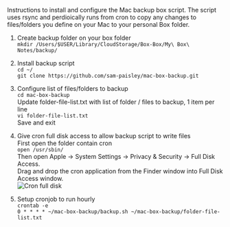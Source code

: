 Instructions to install and configure the Mac backup box script. The script uses rsync and perdioically runs from cron to copy any changes to files/folders you define on your Mac to your personal Box folder.

1. Create backup folder on your box folder\
```mkdir /Users/$USER/Library/CloudStorage/Box-Box/My\ Box\ Notes/backup/```

2. Install backup script\
```cd ~/```\
```git clone https://github.com/sam-paisley/mac-box-backup.git```

3. Configure list of files/folders to backup\
```cd mac-box-backup```\
Update folder-file-list.txt with list of folder / files to backup, 1 item per line\
```vi folder-file-list.txt```\
Save and exit

4. Give cron full disk access to allow backup script to write files\
First open the folder contain cron\
```open /usr/sbin/```\
Then open Apple -> System Settings -> Privacy & Security -> Full Disk Access.\
Drag and drop the cron application from the Finder window into Full Disk Access window.\
![Cron full disk](/image/cron-full-disk.png)

5. Setup cronjob to run hourly\
```crontab -e```\
```0 * * * * ~/mac-box-backup/backup.sh ~/mac-box-backup/folder-file-list.txt```
